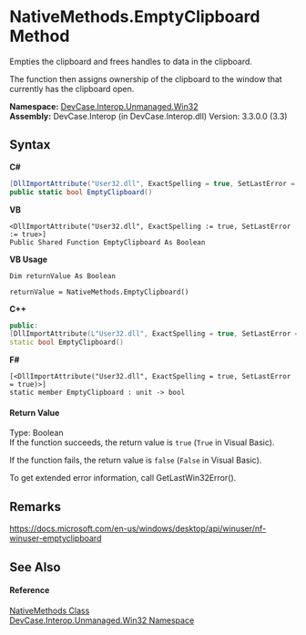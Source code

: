 # NativeMethods.EmptyClipboard Method 
 

Empties the clipboard and frees handles to data in the clipboard. 

 The function then assigns ownership of the clipboard to the window that currently has the clipboard open.

**Namespace:**&nbsp;<a href="N_DevCase_Interop_Unmanaged_Win32">DevCase.Interop.Unmanaged.Win32</a><br />**Assembly:**&nbsp;DevCase.Interop (in DevCase.Interop.dll) Version: 3.3.0.0 (3.3)

## Syntax

**C#**<br />
``` C#
[DllImportAttribute("User32.dll", ExactSpelling = true, SetLastError = true)]
public static bool EmptyClipboard()
```

**VB**<br />
``` VB
<DllImportAttribute("User32.dll", ExactSpelling := true, SetLastError := true>]
Public Shared Function EmptyClipboard As Boolean
```

**VB Usage**<br />
``` VB Usage
Dim returnValue As Boolean

returnValue = NativeMethods.EmptyClipboard()
```

**C++**<br />
``` C++
public:
[DllImportAttribute(L"User32.dll", ExactSpelling = true, SetLastError = true)]
static bool EmptyClipboard()
```

**F#**<br />
``` F#
[<DllImportAttribute("User32.dll", ExactSpelling = true, SetLastError = true)>]
static member EmptyClipboard : unit -> bool 

```


#### Return Value
Type: Boolean<br />If the function succeeds, the return value is `true` (`True` in Visual Basic). 

 If the function fails, the return value is `false` (`False` in Visual Basic). 

 To get extended error information, call GetLastWin32Error().

## Remarks
<a href="https://docs.microsoft.com/en-us/windows/desktop/api/winuser/nf-winuser-emptyclipboard" target="_blank">https://docs.microsoft.com/en-us/windows/desktop/api/winuser/nf-winuser-emptyclipboard</a>

## See Also


#### Reference
<a href="T_DevCase_Interop_Unmanaged_Win32_NativeMethods">NativeMethods Class</a><br /><a href="N_DevCase_Interop_Unmanaged_Win32">DevCase.Interop.Unmanaged.Win32 Namespace</a><br />